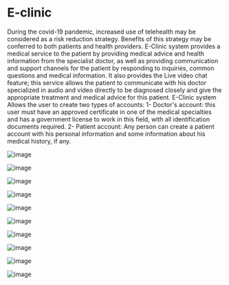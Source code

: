 # E-clinic
During the covid-19 pandemic, increased use of telehealth may be
considered as a risk reduction strategy. Benefits of this strategy
may be conferred to both patients and health providers.
E-Clinic system provides a medical service to the patient by
providing medical advice and health information from the
specialist doctor, as well as providing communication and
support channels for the patient by responding to inquiries,
common questions and medical information. It also provides the
Live video chat feature; this service allows the patient to
communicate with his doctor specialized in audio and video
directly to be diagnosed closely and give the appropriate
treatment and medical advice for this patient.
E-Clinic system Allows the user to create two types of accounts:
1- Doctor's account: this user must have an approved
certificate in one of the medical specialties and has a
government license to work in this field, with all
identification documents required.
2- Patient account: Any person can create a patient account
with his personal information and some information about
his medical history, if any.

![image](https://user-images.githubusercontent.com/112770883/202873648-eb302f8a-d445-4578-8bff-721649119d06.png)

![image](https://user-images.githubusercontent.com/112770883/202873662-f44bfa1d-4eb2-4897-b21a-d864b465ef23.png)

![image](https://user-images.githubusercontent.com/112770883/202873598-18754436-d50d-4895-829f-616682e0a231.png)

![image](https://user-images.githubusercontent.com/112770883/202873614-d48fa2bc-c8a1-4f68-a5a5-93a6667e4ca6.png)

![image](https://user-images.githubusercontent.com/112770883/202873705-359af153-b67e-41ea-98c5-daa821ec0627.png)

![image](https://user-images.githubusercontent.com/112770883/202873706-a9baea46-277e-4fb8-bc3f-9480ff548fef.png)

![image](https://user-images.githubusercontent.com/112770883/202873707-7c48f228-5a77-4b0b-9c2c-1fe5931a5f4c.png)

![image](https://user-images.githubusercontent.com/112770883/202873717-021a952b-3eb6-4405-bf26-8d4112a5a42a.png)


![image](https://user-images.githubusercontent.com/112770883/202873711-7930abe7-5215-4fd7-be0a-47440aada615.png)

![image](https://user-images.githubusercontent.com/112770883/202873713-f685767a-7317-458e-a702-8215e2f73221.png)
